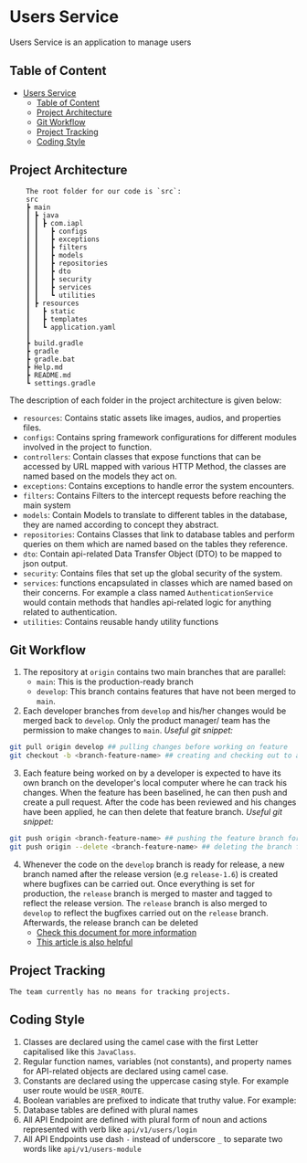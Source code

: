 # Users Service

Users Service is an application to manage users

## Table of Content

- [Users Service](#users-service)
  - [Table of Content](#table-of-content)
  - [Project Architecture](#project-architecture)
  - [Git Workflow](#git-workflow)
  - [Project Tracking](#project-tracking)
  - [Coding Style](#coding-style)

## Project Architecture

```
    The root folder for our code is `src`:
    src
    ┣ main
    ┃ ┣ java
    ┃ ┃ ┣ com.iapl
    ┃ ┃   ┣ configs
    ┃ ┃   ┣ exceptions
    ┃ ┃   ┣ filters
    ┃ ┃   ┣ models
    ┃ ┃   ┣ repositories
    ┃ ┃   ┣ dto
    ┃ ┃   ┣ security
    ┃ ┃   ┣ services
    ┃ ┃   ┗ utilities
    ┃ ┣ resources
    ┃   ┣ static
    ┃   ┣ templates
    ┃   ┗ application.yaml
    ┃ 
    ┣ build.gradle
    ┣ gradle
    ┣ gradle.bat
    ┣ Help.md
    ┣ README.md
    ┗ settings.gradle
```

The description of each folder in the project architecture is given below:

-   `resources`: Contains static assets like images, audios, and properties files.
-   `configs`: Contains spring framework configurations for different modules involved in the project to function. 
-   `controllers`: Contain classes that expose functions that can be accessed by URL mapped with various HTTP Method, the classes are named based on the models they act on.
-   `exceptions`: Contains exceptions to handle error the system encounters.
-   `filters`: Contains Filters to the intercept requests before reaching the main system
-   `models`: Contain Models to translate to different tables in the database, they are named according to concept they abstract.
-   `repositories`: Contains Classes that link to database tables and perform queries on them which are named based on the tables they reference.
-   `dto`: Contain api-related Data Transfer Object (DTO) to be mapped to json output.
-   `security`: Contains files that set up the global security of the system.
-   `services`: functions encapsulated in classes which are named based on their concerns. For example a class named `AuthenticationService` would contain methods that handles api-related logic for anything related to authentication.
-   `utilities`: Contains reusable handy utility functions
    
## Git Workflow

1. The repository at `origin` contains two main branches that are parallel:
    - `main`: This is the production-ready branch
    - `develop`: This branch contains features that have not been merged to `main`.
2. Each developer branches from `develop` and his/her changes would be merged back to `develop`. Only the product manager/ team has the permission to make changes to `main`.
   _Useful git snippet:_

```sh
git pull origin develop ## pulling changes before working on feature
git checkout -b <branch-feature-name> ## creating and checking out to a feature branch
```

3. Each feature being worked on by a developer is expected to have its own branch on the developer's local computer where he can track his changes. When the feature has been baselined, he can then push and create a pull request. After the code has been reviewed and his changes have been applied, he can then delete that feature branch.
   _Useful git snippet:_

```sh
git push origin <branch-feature-name> ## pushing the feature branch for review
git push origin --delete <branch-feature-name> ## deleting the branch from remote after the changes have been applied.
```

4. Whenever the code on the `develop` branch is ready for release, a new branch named after the release version (e.g `release-1.6`) is created where bugfixes can be carried out. Once everything is set for production, the `release` branch is merged to master and tagged to reflect the release version. The `release` branch is also merged to `develop` to reflect the bugfixes carried out on the `release` branch. Afterwards, the release branch can be deleted
    - [Check this document for more information]
    - [This article is also helpful]

## Project Tracking

    The team currently has no means for tracking projects.

## Coding Style

1. Classes are declared using the camel case with the first Letter capitalised like this `JavaClass`.
2. Regular function names, variables (not constants), and property names for API-related objects are declared using camel case.
3. Constants are declared using the uppercase casing style. For example user route would be `USER_ROUTE`.
4. Boolean variables are prefixed to indicate that truthy value. For example:
5. Database tables are defined with plural names
6. All API Endpoint are defined with plural form of noun and actions represented with verb like `api/v1/users/login`   
7. All API Endpoints use dash `-` instead of underscore `_` to separate two words like `api/v1/users-module`


[this article is also helpful]: https://nvie.com/posts/a-successful-git-branching-model/
[check this document for more information]: https://nvie.com/files/Git-branching-model.pdf

